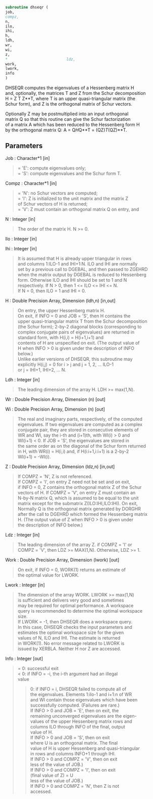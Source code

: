 ```fortran  
subroutine dhseqr (  
job,  
compz,  
n,  
ilo,  
ihi,  
h,  
ldh,  
wr,  
wi,  
z,  
*                          ldz,  
work,  
lwork,  
info  
)  
```  
  
DHSEQR computes the eigenvalues of a Hessenberg matrix H  
and, optionally, the matrices T and Z from the Schur decomposition  
H = Z T Z**T, where T is an upper quasi-triangular matrix (the  
Schur form), and Z is the orthogonal matrix of Schur vectors.  
  
Optionally Z may be postmultiplied into an input orthogonal  
matrix Q so that this routine can give the Schur factorization  
of a matrix A which has been reduced to the Hessenberg form H  
by the orthogonal matrix Q:  A = Q*H*Q**T = (QZ)*T*(QZ)**T.  
  
## Parameters  
Job : Character*1 [in]  
> = 'E':  compute eigenvalues only;  
> = 'S':  compute eigenvalues and the Schur form T.  
  
Compz : Character*1 [in]  
> = 'N':  no Schur vectors are computed;  
> = 'I':  Z is initialized to the unit matrix and the matrix Z  
> of Schur vectors of H is returned;  
> = 'V':  Z must contain an orthogonal matrix Q on entry, and  
  
N : Integer [in]  
> The order of the matrix H.  N >= 0.  
  
Ilo : Integer [in]  
  
Ihi : Integer [in]  
> It is assumed that H is already upper triangular in rows  
> and columns 1:ILO-1 and IHI+1:N. ILO and IHI are normally  
> set by a previous call to DGEBAL, and then passed to ZGEHRD  
> when the matrix output by DGEBAL is reduced to Hessenberg  
> form. Otherwise ILO and IHI should be set to 1 and N  
> respectively.  If N > 0, then 1 <= ILO <= IHI <= N.  
> If N = 0, then ILO = 1 and IHI = 0.  
  
H : Double Precision Array, Dimension (ldh,n) [in,out]  
> On entry, the upper Hessenberg matrix H.  
> On exit, if INFO = 0 and JOB = 'S', then H contains the  
> upper quasi-triangular matrix T from the Schur decomposition  
> (the Schur form); 2-by-2 diagonal blocks (corresponding to  
> complex conjugate pairs of eigenvalues) are returned in  
> standard form, with H(i,i) = H(i+1,i+1) and  
> contents of H are unspecified on exit.  (The output value of  
> H when INFO > 0 is given under the description of INFO  
> below.)  
> Unlike earlier versions of DHSEQR, this subroutine may  
> explicitly H(i,j) = 0 for i > j and j = 1, 2, ... ILO-1  
> or j = IHI+1, IHI+2, ... N.  
  
Ldh : Integer [in]  
> The leading dimension of the array H. LDH >= max(1,N).  
  
Wr : Double Precision Array, Dimension (n) [out]  
  
Wi : Double Precision Array, Dimension (n) [out]  
> The real and imaginary parts, respectively, of the computed  
> eigenvalues. If two eigenvalues are computed as a complex  
> conjugate pair, they are stored in consecutive elements of  
> WR and WI, say the i-th and (i+1)th, with WI(i) > 0 and  
> WI(i+1) < 0. If JOB = 'S', the eigenvalues are stored in  
> the same order as on the diagonal of the Schur form returned  
> in H, with WR(i) = H(i,i) and, if H(i:i+1,i:i+1) is a 2-by-2  
> WI(i+1) = -WI(i).  
  
Z : Double Precision Array, Dimension (ldz,n) [in,out]  
> If COMPZ = 'N', Z is not referenced.  
> If COMPZ = 'I', on entry Z need not be set and on exit,  
> if INFO = 0, Z contains the orthogonal matrix Z of the Schur  
> vectors of H.  If COMPZ = 'V', on entry Z must contain an  
> N-by-N matrix Q, which is assumed to be equal to the unit  
> matrix except for the submatrix Z(ILO:IHI,ILO:IHI). On exit,  
> Normally Q is the orthogonal matrix generated by DORGHR  
> after the call to DGEHRD which formed the Hessenberg matrix  
> H. (The output value of Z when INFO > 0 is given under  
> the description of INFO below.)  
  
Ldz : Integer [in]  
> The leading dimension of the array Z.  if COMPZ = 'I' or  
> COMPZ = 'V', then LDZ >= MAX(1,N).  Otherwise, LDZ >= 1.  
  
Work : Double Precision Array, Dimension (lwork) [out]  
> On exit, if INFO = 0, WORK(1) returns an estimate of  
> the optimal value for LWORK.  
  
Lwork : Integer [in]  
> The dimension of the array WORK.  LWORK >= max(1,N)  
> is sufficient and delivers very good and sometimes  
> may be required for optimal performance.  A workspace  
> query is recommended to determine the optimal workspace  
> size.  
> If LWORK = -1, then DHSEQR does a workspace query.  
> In this case, DHSEQR checks the input parameters and  
> estimates the optimal workspace size for the given  
> values of N, ILO and IHI.  The estimate is returned  
> in WORK(1).  No error message related to LWORK is  
> issued by XERBLA.  Neither H nor Z are accessed.  
  
Info : Integer [out]  
> = 0:  successful exit  
> < 0:  if INFO = -i, the i-th argument had an illegal  
> value  
> > 0:  if INFO = i, DHSEQR failed to compute all of  
> the eigenvalues.  Elements 1:ilo-1 and i+1:n of WR  
> and WI contain those eigenvalues which have been  
> successfully computed.  (Failures are rare.)  
> If INFO > 0 and JOB = 'E', then on exit, the  
> remaining unconverged eigenvalues are the eigen-  
> values of the upper Hessenberg matrix rows and  
> columns ILO through INFO of the final, output  
> value of H.  
> If INFO > 0 and JOB   = 'S', then on exit  
> where U is an orthogonal matrix.  The final  
> value of H is upper Hessenberg and quasi-triangular  
> in rows and columns INFO+1 through IHI.  
> If INFO > 0 and COMPZ = 'V', then on exit  
> less of the value of JOB.)  
> If INFO > 0 and COMPZ = 'I', then on exit  
> (final value of Z)  = U  
> less of the value of JOB.)  
> If INFO > 0 and COMPZ = 'N', then Z is not  
> accessed.  
  
